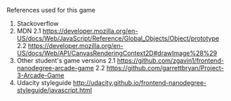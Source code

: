References used for this game

1. Stackoverflow
2. MDN 
2.1 https://developer.mozilla.org/en-US/docs/Web/JavaScript/Reference/Global_Objects/Object/prototype
2.2 https://developer.mozilla.org/en-US/docs/Web/API/CanvasRenderingContext2D#drawImage%28%29
3. Other student's game versions
2.1 https://github.com/zgavin1/frontend-nanodegree-arcade-game
2.2 https://github.com/garrettbryan/Project-3-Arcade-Game
4. Udacity styleguide http://udacity.github.io/frontend-nanodegree-styleguide/javascript.html

